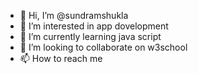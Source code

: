 - 👋 Hi, I’m @sundramshukla
- 👀 I’m interested in app dovelopment
- 🌱 I’m currently learning java script
- 💞️ I’m looking to collaborate on w3school
- 📫 How to reach me 

<!---
sundramshukla/sundramshukla is a ✨ special ✨ repository because its `README.md` (this file) appears on your GitHub profile.
You can click the Preview link to take a look at your changes.
--->
